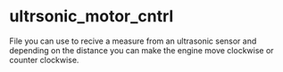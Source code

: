 # ultrsonic_motor_cntrl
File you can use to recive a measure from an ultrasonic sensor and depending on the distance you can make
the engine move clockwise or counter clockwise. 

